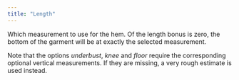 ```yaml
---
title: "Length"
---
```


Which measurement to use for the hem. Of the length bonus is zero, the bottom of the garment will be at exactly the selected measurement.

Note that the options *underbust*, *knee* and *floor* require the corresponding optional vertical measurements.
If they are missing, a very rough estimate is used instead.






